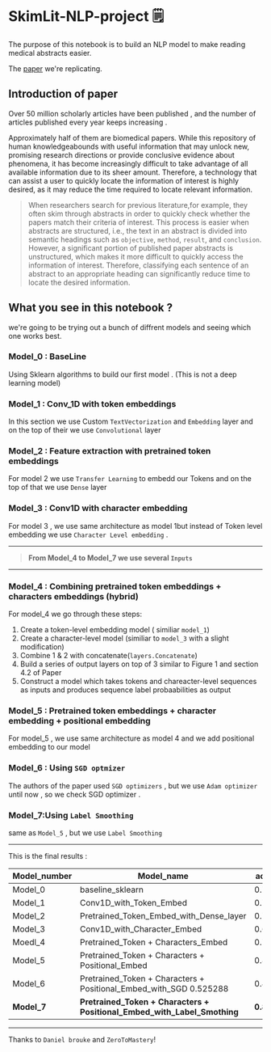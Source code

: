 # SkimLit-NLP-project 🗒️ 
The purpose of this notebook is to build an NLP model to make reading medical abstracts easier.

The [paper](https://arxiv.org/abs/1612.05251) we're replicating.

## Introduction of paper
Over 50 million scholarly articles have been published , and the number of articles published every year keeps increasing .

Approximately half of them are biomedical papers. While this repository of human knowledgeabounds with useful information that may unlock new, promising research directions or provide conclusive evidence about phenomena, it has become increasingly difficult to take advantage of all available information due to its sheer amount. Therefore, a technology that can assist a user to quickly locate the information of interest is highly desired, as it may reduce the time required to locate relevant information.

> When researchers search for previous literature,for example, they often skim through abstracts in order to quickly check whether the papers match their criteria of interest. This process is easier when abstracts are structured, i.e., the text in an abstract is divided into semantic headings such as `objective`, `method`, `result`, and `conclusion`. However, a significant portion of published paper abstracts is unstructured, which makes it more difficult to quickly access the information of interest. Therefore, classifying each sentence of an abstract to an appropriate heading can significantly reduce time to locate the desired information.

## What you see in this notebook ?

we're going to be trying out a bunch of diffrent models and seeing which one works best.
### Model_0 : BaseLine
Using Sklearn algorithms to build our first model . (This is not a deep learning model)

### Model_1 : Conv_1D with token embeddings
In this section we use Custom `TextVectorization` and `Embedding` layer and on the top of their we use `Convolutional` layer

### Model_2 : Feature extraction with pretrained token embeddings
For model 2 we use `Transfer Learning` to embedd our Tokens and on the top of that we use `Dense` layer

### Model_3 : Conv1D with character embedding
For model 3 , we use same architecture as model 1but instead of Token level embedding we use `Character Level embedding` .
***
> **From Model_4 to Model_7 we use several `Inputs`**
***

### Model_4 : Combining pretrained token embeddings + characters embeddings (hybrid)
For model_4 we go through these steps:
1. Create a token-level embedding model ( similiar `model_1`)
2. Create a character-level model (similiar to `model_3` with a slight  modification)
3. Combine 1 & 2 with concatenate(`layers.Concatenate`)
4. Build a series of output layers on top of 3 similar to Figure 1 and section 4.2 of Paper
5. Construct a model which takes tokens and chareacter-level sequences as inputs and produces sequence label probaabilities as output

### Model_5 : Pretrained token embeddings + character embedding + positional embedding
For model_5 , we use same architecture as model 4 and we add positional embedding to our model
### Model_6 : Using `SGD optmizer`
The authors of the paper used `SGD optimizers` , but we use `Adam optimizer` until now , so we check SGD optimizer .

### Model_7:Using `Label Smoothing`
same as `Model_5` , but we use `Label Smoothing` 
***

This is the final results : 

|Model_number|Model_name |accuracy | precision | recall | f1 |
|-----|----|----|----|----|----|
|Model_0|baseline_sklearn|0.721832|0.718647	|0.721832|	0.698925|
|Model_1|Conv1D_with_Token_Embed	|0.787038|	0.784098|	0.787038|	0.784447|
|Model_2|Pretrained_Token_Embed_with_Dense_layer|	0.713855|	0.714906|	0.713855|	0.711193|
|Model_3|Conv1D_with_Character_Embed|	0.683470|	0.715132|	0.683470|	0.693729|
|Moedl_4|Pretrained_Token + Characters_Embed|	0.747683|	0.753959|	0.747683|	0.749550|
|Model_5|Pretrained_Token + Characters + Positional_Embed|	0.846452|	0.846454|	0.846452|	0.845990|
|Model_6|Pretrained_Token + Characters + Positional_Embed_with_SGD	0.525288|	0.404653|	0.525288|	0.446659|
|**Model_7**|**Pretrained_Token + Characters + Positional_Embed_with_Label_Smothing**|	**0.848504**|	**0.847811**|	**0.848504**|	**0.848004**|
***
Thanks to `Daniel brouke` and `ZeroToMastery`!
